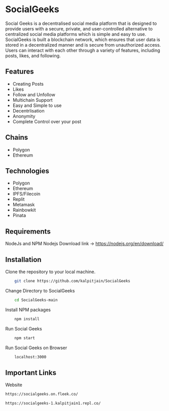 # SocialGeeks
Social Geeks is a decentralised social media platform that is designed to provide users with a secure, private, and user-controlled alternative to centralized social media platforms which is simple and easy to use. SocialGeeks is built a blockchain network, which ensures that user data is stored in a decentralized manner and is secure from unauthorized access. Users can interact with each other through a variety of features, including posts, likes, and following.

## Features

- Creating Posts
- Likes
- Follow and Unfollow
- Multichain Support
- Easy and Simple to use
- Decentrlisation
- Anonymity
- Complete Control over your post

## Chains

- Polygon
- Ethereum

## Technologies

- Polygon
- Ethereum
- IPFS/Filecoin
- Replit
- Metamask
- Rainbowkit
- Pinata

## Requirements

NodeJs and NPM
Nodejs Download link -> https://nodejs.org/en/download/

## Installation

Clone the repository to your local machine.

```bash
    git clone https://github.com/kalpitjain/SocialGeeks
```

Change Directory to SocialGeeks

```bash
    cd SocialGeeks-main
```

Install NPM packages

```bash
    npm install
```

Run Social Geeks

```bash
    npm start
```

Run Social Geeks on Browser

```bash
    localhost:3000
```

## Important Links

Website

```bash
https://socialgeeks.on.fleek.co/

https://socialgeeks-1.kalpitjain1.repl.co/
```
